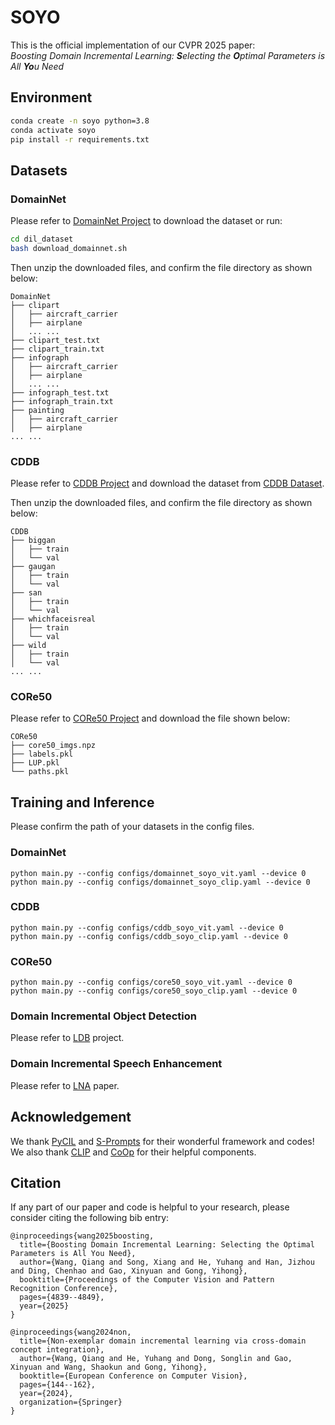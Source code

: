 # SOYO

This is the official implementation of our CVPR 2025 paper:  
_Boosting Domain Incremental Learning: **S**electing the **O**ptimal Parameters is All **Yo**u Need_


## Environment

```bash
conda create -n soyo python=3.8
conda activate soyo
pip install -r requirements.txt
```

## Datasets

### DomainNet
Please refer to [DomainNet Project](http://ai.bu.edu/M3SDA/) to download the dataset or run:
```bash
cd dil_dataset
bash download_domainnet.sh
```
Then unzip the downloaded files, and confirm the file directory as shown below:
```
DomainNet
├── clipart
│   ├── aircraft_carrier
│   ├── airplane
│   ... ...
├── clipart_test.txt
├── clipart_train.txt
├── infograph
│   ├── aircraft_carrier
│   ├── airplane
│   ... ...
├── infograph_test.txt
├── infograph_train.txt
├── painting
│   ├── aircraft_carrier
│   ├── airplane
... ...
```
### CDDB
Please refer to [CDDB Project](https://github.com/Coral79/CDDB) and download the dataset from [CDDB Dataset](https://drive.google.com/file/d/1NgB8ytBMFBFwyXJQvdVT_yek1EaaEHrg/view?usp=sharing).

Then unzip the downloaded files, and confirm the file directory as shown below:
```
CDDB
├── biggan
│   ├── train
│   └── val
├── gaugan
│   ├── train
│   └── val
├── san
│   ├── train
│   └── val
├── whichfaceisreal
│   ├── train
│   └── val
├── wild
│   ├── train
│   └── val
... ...
```


### CORe50
Please refer to [CORe50 Project](https://vlomonaco.github.io/core50/index.html#dataset) and download the file shown below:
```
CORe50
├── core50_imgs.npz
├── labels.pkl
├── LUP.pkl
└── paths.pkl
```



## Training and Inference
Please confirm the path of your datasets in the config files.
### DomainNet
```
python main.py --config configs/domainnet_soyo_vit.yaml --device 0
python main.py --config configs/domainnet_soyo_clip.yaml --device 0
```

### CDDB
```
python main.py --config configs/cddb_soyo_vit.yaml --device 0
python main.py --config configs/cddb_soyo_clip.yaml --device 0
```

### CORe50
```
python main.py --config configs/core50_soyo_vit.yaml --device 0
python main.py --config configs/core50_soyo_clip.yaml --device 0
```

### Domain Incremental Object Detection
Please refer to [LDB](https://github.com/SONGX1997/LDB) project.

### Domain Incremental Speech Enhancement
Please refer to [LNA](https://ieeexplore.ieee.org/abstract/document/10720156) paper.

## Acknowledgement
We thank [PyCIL](https://github.com/G-U-N/PyCIL) and [S-Prompts](https://github.com/iamwangyabin/S-Prompts) for their wonderful framework and codes!  
We also thank [CLIP](https://github.com/openai/CLIP) and [CoOp](https://github.com/KaiyangZhou/CoOp) for their helpful components.


## Citation
If any part of our paper and code is helpful to your research, please consider citing the following bib entry:
```
@inproceedings{wang2025boosting,
  title={Boosting Domain Incremental Learning: Selecting the Optimal Parameters is All You Need},
  author={Wang, Qiang and Song, Xiang and He, Yuhang and Han, Jizhou and Ding, Chenhao and Gao, Xinyuan and Gong, Yihong},
  booktitle={Proceedings of the Computer Vision and Pattern Recognition Conference},
  pages={4839--4849},
  year={2025}
}

@inproceedings{wang2024non,
  title={Non-exemplar domain incremental learning via cross-domain concept integration},
  author={Wang, Qiang and He, Yuhang and Dong, Songlin and Gao, Xinyuan and Wang, Shaokun and Gong, Yihong},
  booktitle={European Conference on Computer Vision},
  pages={144--162},
  year={2024},
  organization={Springer}
}
```
